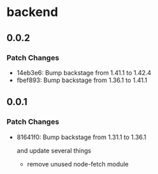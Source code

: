 # backend

## 0.0.2

### Patch Changes

- 14eb3e6: Bump backstage from 1.41.1 to 1.42.4
- fbef893: Bump backstage from 1.36.1 to 1.41.1

## 0.0.1

### Patch Changes

- 81641f0: Bump backstage from 1.31.1 to 1.36.1

  and update several things

  - remove unused node-fetch module
